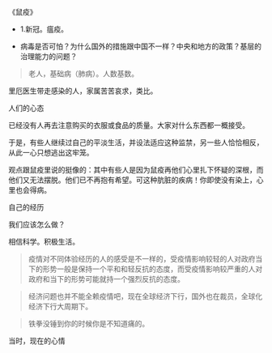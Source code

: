 《鼠疫》

- 1.新冠。瘟疫。

- 病毒是否可怕？为什么国外的措施跟中国不一样？中央和地方的政策？基层的治理能力的问题？

>老人，基础病（肺病）。人数基数。

里厄医生带走感染的人，家属苦苦哀求，类比。

人们的心态

已经没有人再去注意购买的衣服或食品的质量。大家对什么东西都一概接受。

于是，有些人继续过自己的平淡生活，并设法适应这种监禁，另一些人恰恰相反，从此一心只想逃出这牢笼。

观点跟鼠疫里说的挺像的：其中有些人是因为鼠疫再他们心里扎下怀疑的深根，而他们又无法摆脱。他们已不再抱有希望。可这种肮脏的疾病！你即使没有染上，心里也会得病。

自己的经历

我们应该怎么做？

相信科学。积极生活。

>疫情对不同体验经历的人的感受是不一样的，受疫情影响较轻的人对政府当下的形势一般是保持一个平和和轻反抗的态度，而受疫情影响较严重的人对政府和当下的形势可能就持一个强烈反抗的态度。

>经济问题也并不能全赖疫情吧，现在全球经济下行，国外也在裁员，全球化经济下行大周期下。

>铁拳没锤到你的时候你是不知道痛的。

当时，现在的心情
